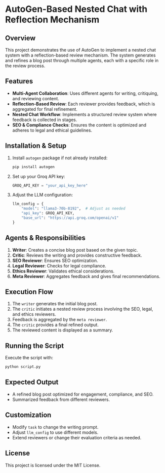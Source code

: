 # AutoGen-Based Nested Chat with Reflection Mechanism

## Overview
This project demonstrates the use of AutoGen to implement a nested chat system with a reflection-based review mechanism. The system generates and refines a blog post through multiple agents, each with a specific role in the review process.

## Features
- **Multi-Agent Collaboration**: Uses different agents for writing, critiquing, and reviewing content.
- **Reflection-Based Review**: Each reviewer provides feedback, which is aggregated for final refinement.
- **Nested Chat Workflow**: Implements a structured review system where feedback is collected in stages.
- **SEO & Compliance Checks**: Ensures the content is optimized and adheres to legal and ethical guidelines.

## Installation & Setup
1. Install `autogen` package if not already installed:
   ```sh
   pip install autogen
   ```
2. Set up your Groq API key:
   ```python
   GROQ_API_KEY = "your_api_key_here"
   ```
3. Adjust the LLM configuration:
   ```python
   llm_config = {
       "model": "llama3-70b-8192",  # Adjust as needed
       "api_key": GROQ_API_KEY,
       "base_url": "https://api.groq.com/openai/v1"
   }
   ```

## Agents & Responsibilities
1. **Writer**: Creates a concise blog post based on the given topic.
2. **Critic**: Reviews the writing and provides constructive feedback.
3. **SEO Reviewer**: Ensures SEO optimization.
4. **Legal Reviewer**: Checks for legal compliance.
5. **Ethics Reviewer**: Validates ethical considerations.
6. **Meta Reviewer**: Aggregates feedback and gives final recommendations.

## Execution Flow
1. The `writer` generates the initial blog post.
2. The `critic` initiates a nested review process involving the SEO, legal, and ethics reviewers.
3. Feedback is aggregated by the `meta reviewer`.
4. The `critic` provides a final refined output.
5. The reviewed content is displayed as a summary.

## Running the Script
Execute the script with:
```sh
python script.py
```

## Expected Output
- A refined blog post optimized for engagement, compliance, and SEO.
- Summarized feedback from different reviewers.

## Customization
- Modify `task` to change the writing prompt.
- Adjust `llm_config` to use different models.
- Extend reviewers or change their evaluation criteria as needed.

## License
This project is licensed under the MIT License.

